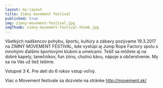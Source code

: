 ```yaml
---
layout: my-layout
title: Zimný movement festival
published: true
img: zimny-movement-festival.jpg
imgThumb: zimny-movement-festival-thumb.jpg
---
```


Všetkých nadšencov pohybu, športu, kultúry a zábavy pozývame 19.3.2017 na ZIMNÝ MOVEMENT FESTIVAL, kde vystúpi aj Jump Rope Factory spolu s mnohými ďalšími športovými klubmi a umelcami. Tešiť sa môžete aj na dobré kapely, tanečníkov, fun zónu, chutnú kávu, nápoje a občerstvenie. My sa na Vás už tiež tešíme.

Vstupné 3 €.
Pre deti do 6 rokov vstup voľný.

Viac o Movement festivale sa dozviete na stránke <a href="http://movement.sk/" target="_blank">http://movement.sk/</a>
<!--more-->
